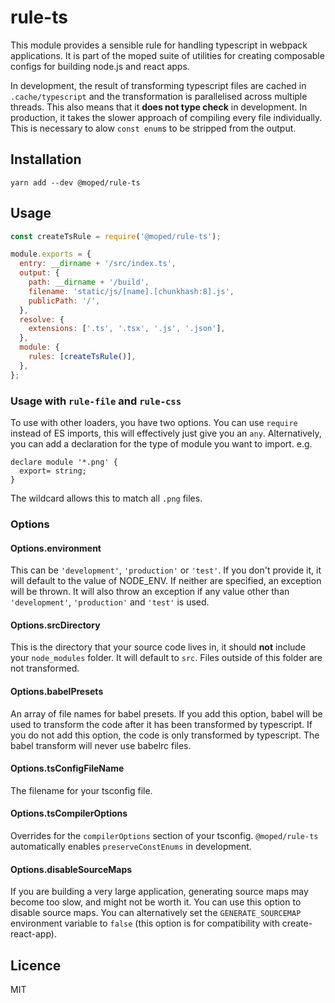 # rule-ts

This module provides a sensible rule for handling typescript in webpack applications. It is part of the moped suite of utilities for creating composable configs for building node.js and react apps.

In development, the result of transforming typescript files are cached in `.cache/typescript` and the transformation is parallelised across multiple threads. This also means that it **does not type check** in development.  In production, it takes the slower approach of compiling every file individually. This is necessary to alow `const enum`s to be stripped from the output.

## Installation

```
yarn add --dev @moped/rule-ts
```

## Usage

```js
const createTsRule = require('@moped/rule-ts');

module.exports = {
  entry: __dirname + '/src/index.ts',
  output: {
    path: __dirname + '/build',
    filename: 'static/js/[name].[chunkhash:8].js',
    publicPath: '/',
  },
  resolve: {
    extensions: ['.ts', '.tsx', '.js', '.json'],
  },
  module: {
    rules: [createTsRule()],
  },
};

```

### Usage with `rule-file` and `rule-css`

To use with other loaders, you have two options.  You can use `require` instead of ES imports, this will effectively just give you an `any`. Alternatively, you can add a declaration for the type of module you want to import.  e.g.

```
declare module '*.png' {
  export= string;
}
```

The wildcard allows this to match all `.png` files.

### Options

#### Options.environment

This can be `'development'`, `'production'` or `'test'`. If you don't provide it, it will default to the value of NODE_ENV.  If neither are specified, an exception will be thrown. It will also throw an exception if any value other than `'development'`, `'production'` and `'test'` is used.

#### Options.srcDirectory

This is the directory that your source code lives in, it should **not** include your `node_modules` folder.  It will default to `src`.  Files outside of this folder are not transformed.

#### Options.babelPresets

An array of file names for babel presets.  If you add this option, babel will be used to transform the code after it has been transformed by typescript.  If you do not add this option, the code is only transformed by typescript. The babel transform will never use babelrc files.

#### Options.tsConfigFileName

The filename for your tsconfig file.

#### Options.tsCompilerOptions

Overrides for the `compilerOptions` section of your tsconfig. `@moped/rule-ts` automatically enables `preserveConstEnums` in development.

#### Options.disableSourceMaps

If you are building a very large application, generating source maps may become too slow, and might not be worth it. You can use this option to disable source maps. You can alternatively set the `GENERATE_SOURCEMAP` environment variable to `false` (this option is for compatibility with create-react-app).

## Licence

MIT